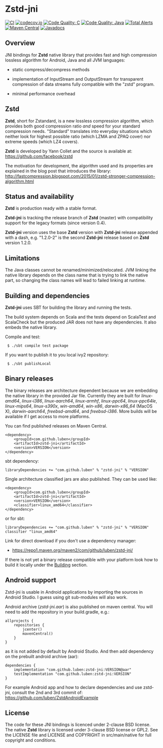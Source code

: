 Zstd-jni
========

[![CI](https://github.com/luben/zstd-jni/workflows/CI/badge.svg)](https://github.com/luben/zstd-jni/actions)
[![codecov.io](http://codecov.io/github/luben/zstd-jni/coverage.svg?branch=master)](http://codecov.io/github/luben/zstd-jni?branch=master)
[![Code Quality: C](https://img.shields.io/lgtm/grade/cpp/g/luben/zstd-jni.svg?logo=lgtm&logoWidth=18&label=C)](https://lgtm.com/projects/g/luben/zstd-jni/context:cpp)
[![Code Quality: Java](https://img.shields.io/lgtm/grade/java/g/luben/zstd-jni.svg?logo=lgtm&logoWidth=18&label=Java)](https://lgtm.com/projects/g/luben/zstd-jni/context:java)
[![Total Alerts](https://img.shields.io/lgtm/alerts/g/luben/zstd-jni.svg?logo=lgtm&logoWidth=18)](https://lgtm.com/projects/g/luben/zstd-jni/alerts)
[![Maven Central](https://img.shields.io/maven-central/v/com.github.luben/zstd-jni.svg?label=Maven%20Central)](https://search.maven.org/artifact/com.github.luben/zstd-jni/)
[![Javadocs](https://www.javadoc.io/badge/com.github.luben/zstd-jni.svg)](https://www.javadoc.io/doc/com.github.luben/zstd-jni)

Overview
--------

JNI bindings for **Zstd** native library that provides fast and high
compression lossless algorithm for Android, Java and all JVM languages:

* static compress/decompress methods

* implementation of InputStream and OutputStream for transparent compression
of data streams fully compatible with the "zstd" program.

* minimal performance overhead

Zstd
----

**Zstd**, short for Zstandard, is a new lossless compression algorithm, which
provides both good compression ratio _and_ speed for your standard compression
needs. "Standard" translates into everyday situations which neither look for
highest possible ratio (which LZMA and ZPAQ cover) nor extreme speeds (which
LZ4 covers).

**Zstd** is developed by Yann Collet and the source is available at:
https://github.com/facebook/zstd

The motivation for development, the algorithm used and its properties are
explained in the blog post that introduces the library:
http://fastcompression.blogspot.com/2015/01/zstd-stronger-compression-algorithm.html

Status and availability
-----------------------

**Zstd** is production ready with a stable format.

**Zstd-jni** is tracking the release branch of **Zstd** (master) with
compatibility support for the legacy formats (since version 0.4).

**Zstd-jni** version uses the base **Zstd** version with **Zstd-jni** release
appended with a dash, e.g. "1.2.0-2" is the second **Zstd-jni** release based
on **Zstd** version 1.2.0.

Limitations
-----------
The Java classes cannot be renamed/minimized/relocated. JVM linking the native
library depends on the class name that is trying to link the native part, so
changing the class names will lead to failed linking at runtime.

Building and dependencies
-------------------------

**Zstd-jni** uses SBT for building the library and running the tests.

The build system depends on Scala and the tests depend on ScalaTest and
ScalaCheck but the produced JAR does not have any dependencies. It also
embeds the native library.

Compile and test:
```
 $ ./sbt compile test package
```

If you want to publish it to you local ivy2 repository:
```
 $ ./sbt publishLocal
```

Binary releases
---------------

The binary releases are architecture dependent because we are embedding the
native library in the provided Jar file. Currently they are built for
*linux-amd64*, *linux-i386*, *linux-aarch64*, *linux-armhf*, *linux-ppc64*,
*linux-ppc64le*, *linux-mips64*, *linux-s390x*, *win-amd64*, *win-x86*,
*darwin-x86_64* (MacOS X), *darwin-aarch64*, *freebsd-amd64*, and *freebsd-i386*.
More builds will be available if I get access to more platforms.

You can find published releases on Maven Central.

    <dependency>
        <groupId>com.github.luben</groupId>
        <artifactId>zstd-jni</artifactId>
        <version>VERSION</version>
    </dependency>

sbt dependency:

    libraryDependencies += "com.github.luben" % "zstd-jni" % "VERSION"

Single architecture classified jars are also published. They can be used like:

    <dependency>
        <groupId>com.github.luben</groupId>
        <artifactId>zstd-jni</artifactId>
        <version>VERSION</version>
        <classifier>linux_amd64</classifier>
    </dependency>

or for sbt:

    libraryDependencies += "com.github.luben" % "zstd-jni" % "VERSION" classifier "linux_amd64"

Link for direct download if you don't use a dependency manager:

 - https://repo1.maven.org/maven2/com/github/luben/zstd-jni/

If there is not yet a binary release compatible with your platform look how
to build it locally under the [Building](#building-and-dependencies) section.

Android support
---------------

Zstd-jni is usable in Android applications by importing the sources in Android
Studio. I guess using git sub-modules will also work.

Android archive (*zstd-jni.aar*) is also published on maven central. You will need
to add the repository in your build.gradle, e.g.:

    allprojects {
        repositories {
            jcenter()
            mavenCentral()
        }
    }

as it is not added by default by Android Studio. And then add dependency on the
prebuilt android archive (aar):

    dependencies {
        implementation "com.github.luben:zstd-jni:VERSION@aar"
        testImplementation "com.github.luben:zstd-jni:VERSION"
    }

For example Android app and how to declare dependencies and use zstd-jni, consult
the 2nd and 3rd commit of: https://github.com/luben/ZstdAndroidExample

License
-------

The code for these JNI bindings is licenced under 2-clause BSD license.
The native **Zstd** library is licensed under 3-clause BSD license or
GPL2. See the LICENSE file and LICENSE and COPYRIGHT in src/main/native
for full copyright and conditions.

